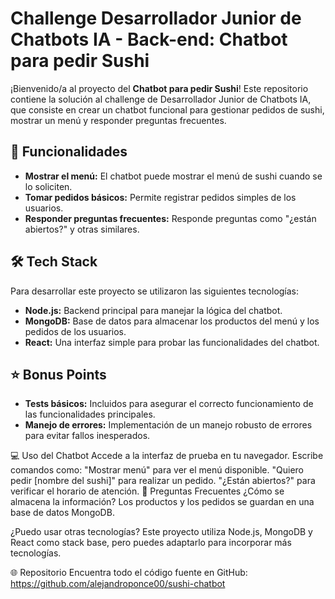 # Challenge Desarrollador Junior de Chatbots IA - Back-end: Chatbot para pedir Sushi  

¡Bienvenido/a al proyecto del **Chatbot para pedir Sushi**! Este repositorio contiene la solución al challenge de Desarrollador Junior de Chatbots IA, que consiste en crear un chatbot funcional para gestionar pedidos de sushi, mostrar un menú y responder preguntas frecuentes.  

## 🚀 Funcionalidades  

- **Mostrar el menú:** El chatbot puede mostrar el menú de sushi cuando se lo soliciten.  
- **Tomar pedidos básicos:** Permite registrar pedidos simples de los usuarios.  
- **Responder preguntas frecuentes:** Responde preguntas como "¿están abiertos?" y otras similares.  

## 🛠️ Tech Stack  

Para desarrollar este proyecto se utilizaron las siguientes tecnologías:  

- **Node.js:** Backend principal para manejar la lógica del chatbot.  
- **MongoDB:** Base de datos para almacenar los productos del menú y los pedidos de los usuarios.  
- **React:** Una interfaz simple para probar las funcionalidades del chatbot.  

## ⭐ Bonus Points  

- **Tests básicos:** Incluidos para asegurar el correcto funcionamiento de las funcionalidades principales.  
- **Manejo de errores:** Implementación de un manejo robusto de errores para evitar fallos inesperados.  

💻 Uso del Chatbot
Accede a la interfaz de prueba en tu navegador.
Escribe comandos como:
"Mostrar menú" para ver el menú disponible.
"Quiero pedir [nombre del sushi]" para realizar un pedido.
"¿Están abiertos?" para verificar el horario de atención.
📖 Preguntas Frecuentes
¿Cómo se almacena la información?
Los productos y los pedidos se guardan en una base de datos MongoDB.

¿Puedo usar otras tecnologías?
Este proyecto utiliza Node.js, MongoDB y React como stack base, pero puedes adaptarlo para incorporar más tecnologías.

🌐 Repositorio
Encuentra todo el código fuente en GitHub:
https://github.com/alejandroponce00/sushi-chatbot

